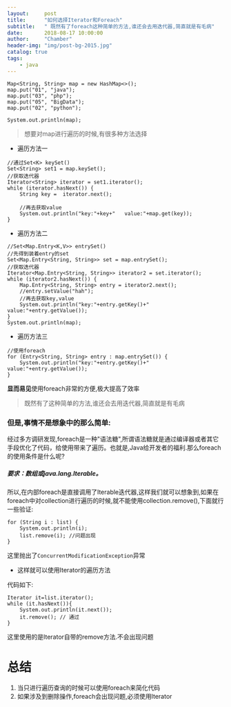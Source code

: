 ```yaml
---
layout:     post
title:      "如何选择Iterator和Foreach"
subtitle:   " 既然有了foreach这种简单的方法,谁还会去用迭代器,简直就是有毛病"
date:       2018-08-17 10:00:00
author:     "Chamber"
header-img: "img/post-bg-2015.jpg"
catalog: true
tags:
    - java
---
```



```
Map<String, String> map = new HashMap<>();
map.put("01", "java");
map.put("03", "php");
map.put("05", "BigData");
map.put("02", "python");

System.out.println(map);
```
> 想要对map进行遍历的时候,有很多种方法选择

- 遍历方法一   

```
//通过Set<K> keySet()  
Set<String> set1 = map.keySet();
//获取迭代器
Iterator<String> iterator = set1.iterator();
while (iterator.hasNext()) {
	String key =  iterator.next();
	
	//再去获取value
	System.out.println("key:"+key+"   value:"+map.get(key));
}
```
- 遍历方法二
```
//Set<Map.Entry<K,V>> entrySet() 
//先得到装着entry的set
Set<Map.Entry<String, String>> set = map.entrySet();
//获取迭代器
Iterator<Map.Entry<String, String>> iterator2 = set.iterator();
while (iterator2.hasNext()) {
	Map.Entry<String, String> entry = iterator2.next();
	//entry.setValue("hah");
	//再去获取key,value
	System.out.println("key:"+entry.getKey()+"   value:"+entry.getValue());
}
System.out.println(map);
```

- 遍历方法三
```
//使用foreach  
for (Entry<String, String> entry : map.entrySet()) {
	System.out.println("key:"+entry.getKey()+"   value:"+entry.getValue());
}
```

**显而易见**使用foreach非常的方便,极大提高了效率

> 既然有了这种简单的方法,谁还会去用迭代器,简直就是有毛病

### 但是,事情不是想象中的那么简单:

经过多方调研发现,foreach是一种"语法糖",所谓语法糖就是通过编译器或者其它手段优化了代码，给使用带来了遍历。也就是,Java给开发者的福利.那么foreach的使用条件是什么呢?

##### 要求：数组或java.lang.Iterable。

所以,在内部foreach是直接调用了Iterable迭代器,这样我们就可以想象到,如果在foreach中对collection进行遍历的时候,就不能使用collection.remove(),下面就行一些验证:

```
for (String i : list) {
    System.out.println(i);
    list.remove(i); //问题出现
} 
```
这里抛出了```ConcurrentModificationException```异常

- 这样就可以使用Iterator的遍历方法

代码如下:
```
Iterator it=list.iterator();
while (it.hasNext()){
    System.out.println(it.next());
    it.remove(); // 通过
}
```
这里使用的是Iterator自带的remove方法.不会出现问题

# 总结
1. 当只进行遍历查询的时候可以使用foreach来简化代码
2. 如果涉及到删除操作,foreach会出现问题,必须使用Iterator
